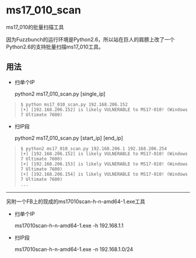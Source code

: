 # ms17_010_scan
ms17_010的批量扫描工具

因为Fuzzbunch的运行环境是Python2.6，所以站在巨人的肩膀上改了一个Python2.6的支持批量扫描ms17_010工具。

## 用法 ##


 - 扫单个IP

    python2 ms17_010_scan.py [single_ip]



>     $ python ms17_010_scan.py 192.168.206.152
>     [+] [192.168.206.152] is likely VULNERABLE to MS17-010! (Windows 7 Ultimate 7600)


 - 扫IP段



    python2 ms17_010_scan.py [start_ip] [end_ip]



>     $ python2 ms17_010_scan.py 192.168.206.1 192.168.206.254
>     [+] [192.168.206.152] is likely VULNERABLE to MS17-010! (Windows 7 Ultimate 7600)
>     [+] [192.168.206.153] is likely VULNERABLE to MS17-010! (Windows 7 Ultimate 7600)
>     [+] [192.168.206.154] is likely VULNERABLE to MS17-010! (Windows 7 Ultimate 7600)
>     ...


----------


另附一个FB上的现成的ms17010scan-h-n-amd64-1.exe工具

 - 扫单个IP

    ms17010scan-h-n-amd64-1.exe -h 192.168.1.1

 - 扫IP段

    ms17010scan-h-n-amd64-1.exe -n 192.168.1.0/24


